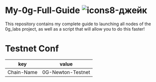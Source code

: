 # My-0g-Full-Guide ![icons8-джейк](https://github.com/user-attachments/assets/e64c619e-a065-4cd9-b04a-309f838f3976)
This repository contains my complete guide to launching all nodes of the 0g_labs project, as well as a script that will allow you to do this faster!

# Testnet Conf
|key|value|
|:-:|:---:|
|Chain-Name|0G-Newton-Testnet|
